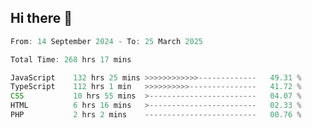 ## Hi there 👋
<!--START_SECTION:Muni-->

```Javascript
From: 14 September 2024 - To: 25 March 2025

Total Time: 268 hrs 17 mins

JavaScript    132 hrs 25 mins >>>>>>>>>>>>-------------   49.31 %
TypeScript    112 hrs 1 min   >>>>>>>>>>---------------   41.72 %
CSS           10 hrs 55 mins  >------------------------   04.07 %
HTML          6 hrs 16 mins   >------------------------   02.33 %
PHP           2 hrs 2 mins    -------------------------   00.76 %
```

<!--END_SECTION:Muni-->
